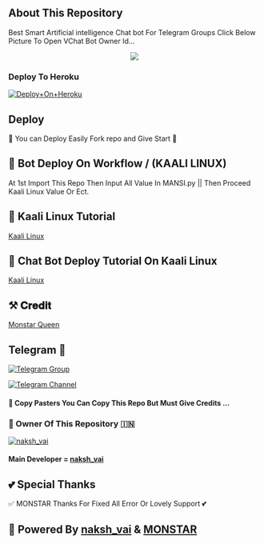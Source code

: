 ## About This Repository 
Best Smart Artificial intelligence Chat bot For Telegram Groups 
Click Below Picture To Open VChat Bot Owner Id...


<p align="center"><a href="https://t.me/naksh_vai"><img src="https://telegra.ph/file/177f9d71e549977684114.jpg"></a></p>



### Deploy To Heroku

[![Deploy+On+Heroku](https://www.herokucdn.com/deploy/button.svg)](https://dashboard.heroku.com/new?template=https://github.com/MANSI74130/ChatBot)


## Deploy
🌷 You can Deploy Easily Fork repo and Give Start 🌷

## 🥀 Bot Deploy On Workflow / (KAALI LINUX)
 At 1st Import This Repo Then Input All Value In MANSI.py || Then Proceed Kaali Linux Value Or Ect.

## 🥀 Kaali Linux Tutorial

[Kaali Linux](https://youtu.be/_nZT5lhcL8U)

## 🥀 Chat Bot Deploy Tutorial On Kaali Linux 

[Kaali Linux](https://youtu.be/fFRxAG1mCVU)

## ⚒️ 𝐂𝐫𝐞𝐝𝐢𝐭
[Monstar Queen](http://t.me/uh_knew_naksh)
## Telegram 🏪

[![Telegram Group](https://img.shields.io/badge/Telegram-Group-brightgreen)](https://t.me/naksh_accounts)

[![Telegram Channel](https://img.shields.io/badge/Telegram-Channel-brightgreen)](https://t.me/mysterious_chatzz)



#### 🥺 Copy Pasters You Can Copy This Repo But Must Give Credits ...

### 🌷 Owner Of This Repository 🇮🇳
[![naksh_vai](https://telegra.ph/file/177f9d71e549977684114.jpg)](https://t.me/MONSTER_QUEENN)


#### Main Developer = [naksh_vai](https://t.me/naksh_vai)

## 💕 Special Thanks

✅ MONSTAR Thanks For Fixed All Error Or Lovely Support 💕


## 🥀 Powered By [naksh_vai](https://t.me/uh_knew_naksh) & [MONSTAR](https://t.me/naksh_vai)
